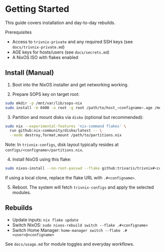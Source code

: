 # Getting Started

This guide covers installation and day-to-day rebuilds.

Prerequisites

- Access to `trivnix-private` and any required SSH keys (see `docs/trivnix-private.md`)
- AGE keys for hosts/users (see `docs/secrets.md`)
- A NixOS ISO with flakes enabled

## Install (Manual)

1) Boot into the NixOS installer and get networking working.

2) Prepare SOPS key on target root:

```bash
sudo mkdir -p /mnt/var/lib/sops-nix
sudo install -m 0400 -o root -g root /path/to/host_<configname>.age /mnt/var/lib/sops-nix/key.txt
```

3) Partition and mount disks via `disko` (optional but recommended):

```bash
sudo nix --experimental-features 'nix-command flakes' \
  run github:nix-community/disko/latest -- \
  --mode destroy,format,mount /path/to/partitions.nix
```

Note: In `trivnix-configs`, disk layout typically resides at `configs/<configname>/partitions.nix`.

4) Install NixOS using this flake:

```bash
sudo nixos-install --no-root-passwd --flake github:trivaris/trivnix#<configname>
```

If using a local clone, replace the flake URL with `.#<configname>`.

5) Reboot. The system will fetch `trivnix-configs` and apply the selected modules.

## Rebuilds

- Update inputs: `nix flake update`
- Switch NixOS: `sudo nixos-rebuild switch --flake .#<configname>`
- Switch Home Manager: `home-manager switch --flake .#<user>@<configname>`

See `docs/usage.md` for module toggles and everyday workflows.
